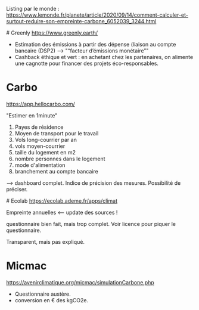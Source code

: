 Listing par le monde : https://www.lemonde.fr/planete/article/2020/09/14/comment-calculer-et-surtout-reduire-son-empreinte-carbone_6052039_3244.html

# Greenly
https://www.greenly.earth/
* Estimation des émissions à partir des dépense (liaison au compte bancaire (DSP2) --> "“facteur d’émissions monétaire”"
* Cashback éthique et vert : en achetant chez les partenaires, on alimente une cagnotte pour financer des projets éco-responsables.

# Carbo
https://app.hellocarbo.com/

"Estimer en 1minute"
1. Payes de résidence
2. Moyen de transport pour le travail
3. Vols long-courrier par an
4. vols moyen-courrier
5. taille du logement en m2
6. nombre personnes dans le logement
7. mode d'alimentation
8. branchement au compte bancaire

--> dashboard complet. Indice de précision des mesures. Possibilité de préciser.

# Ecolab
https://ecolab.ademe.fr/apps/climat

Empreinte annuelles <-- update des sources !

questionnaire bien fait, mais trop complet.
Voir licence pour piquer le questionnaire.

Transparent, mais pas expliqué.

# Micmac
https://avenirclimatique.org/micmac/simulationCarbone.php
* Questionnaire austère.
* conversion en € des kgCO2e.
